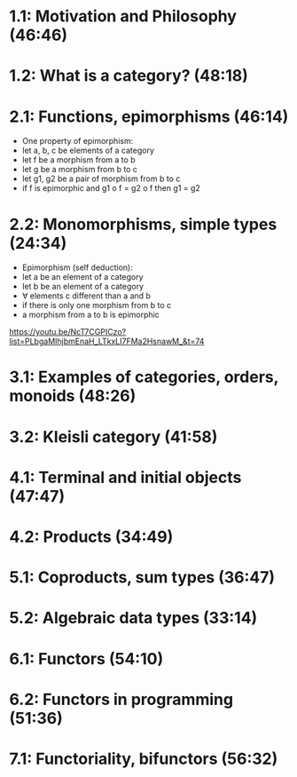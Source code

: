 <!-- *********************************************************************** -->
<!--                                                                         -->
<!--                                                      :::      ::::::::  -->
<!-- Category_Theory.md                                 :+:      :+:    :+:  -->
<!--                                                  +:+ +:+         +:+    -->
<!-- By: ngoguey <ngoguey@student.42.fr>            +#+  +:+       +#+       -->
<!--                                              +#+#+#+#+#+   +#+          -->
<!-- Created: 2016/10/07 07:18:17 by ngoguey           #+#    #+#            -->
<!-- Updated: 2016/10/07 09:02:07 by ngoguey          ###   ########.fr      -->
<!--                                                                         -->
<!-- *********************************************************************** -->

# 1.1: Motivation and Philosophy (46:46)
# 1.2: What is a category? (48:18)
# 2.1: Functions, epimorphisms (46:14)
- One property of epimorphism:
 - let a, b, c be elements of a category
 - let f be a morphism from a to b
 - let g be a morphism from b to c
 - let g1, g2 be a pair of morphism from b to c
 - if f is epimorphic and g1 o f = g2 o f then g1 = g2

# 2.2: Monomorphisms, simple types (24:34)
- Epimorphism (self deduction):
 - let a be an element of a category
 - let b be an element of a category
 - ∀ elements c different than a and b
 - if there is only one morphism from b to c
 - a morphism from a to b is epimorphic

https://youtu.be/NcT7CGPICzo?list=PLbgaMIhjbmEnaH_LTkxLI7FMa2HsnawM_&t=74

# 3.1: Examples of categories, orders, monoids (48:26)

# 3.2: Kleisli category (41:58)

# 4.1: Terminal and initial objects (47:47)

# 4.2: Products (34:49)

# 5.1: Coproducts, sum types (36:47)

# 5.2: Algebraic data types (33:14)

# 6.1: Functors (54:10)

# 6.2: Functors in programming (51:36)

# 7.1: Functoriality, bifunctors (56:32)
